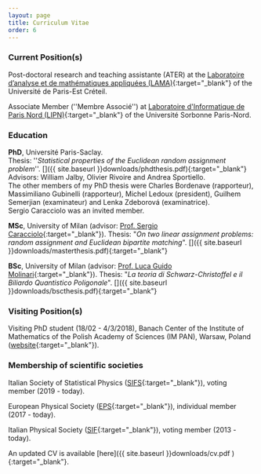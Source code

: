 ```yaml
---
layout: page
title: Curriculum Vitae
order: 6
---
```

<!--- TOC
{:toc}-->

<!-- To uncomment and sanitize after September, hopefully -->


### Current Position(s)


Post-doctoral research and teaching assistante (ATER) at the [Laboratoire d’analyse et de mathématiques appliquées (LAMA)](https://lama.u-pem.fr/){:target="\_blank"} of the Université de Paris-Est Créteil.

Associate Member (''Membre Associé'') at [Laboratoire d'Informatique de Paris Nord (LIPN)](https://lipn.univ-paris13.fr/){:target="\_blank"} of the Université Sorbonne Paris-Nord.

<!--
### Education

PhD, Université Paris-Saclay.<br/> Thesis: ''_Statistical properties of the Euclidean random assignment problem_''

PhD candidate at **Université Paris-Saclay**.<br/> Thesis: ''_Statistical properties of the Euclidean random assignment problem_'', under [Andrea Sportiello](https://lipn.univ-paris13.fr/~sportiello/index_eng.html){:target="\_blank"} (CNRS and LIPN Université Paris-Nord), Olivier Rivoire (CNRS and CIRB Collège de France) and Prof. William Jalby (UVSQ-Université Paris-Saclay).

<!--Jury composition: qui la lista dei membri del Jury de These-->



### Education

**PhD**, Université Paris-Saclay. <br/> Thesis: ''_Statistical properties of the Euclidean random assignment problem_''. [<i class="fa fa-file-pdf-o" aria-hidden="true"></i>]({{  site.baseurl }}downloads/phdthesis.pdf){:target="\_blank"} <br/> Advisors: William Jalby, Olivier Rivoire and Andrea Sportiello. <br/> The other members of my PhD thesis were Charles Bordenave (rapporteur), Massimiliano Gubinelli (rapporteur), Michel Ledoux (president), Guilhem Semerjian (examinateur) and Lenka Zdeborová (examinatrice). <br/> Sergio Caracciolo was an invited member.


**MSc**, University of Milan (advisor: [Prof. Sergio Caracciolo](http://pcteserver.mi.infn.it/~caraccio/){:target="\_blank"}).
Thesis: "_On two linear assignment problems: random assignment and Euclidean bipartite matching_". [<i class="fa fa-file-pdf-o" aria-hidden="true"></i>]({{  site.baseurl }}downloads/masterthesis.pdf){:target="\_blank"}

**BSc**, University of Milan (advisor: [Prof. Luca Guido Molinari](http://wwwteor.mi.infn.it/~molinari/){:target="\_blank"}).
Thesis: "_La teoria di Schwarz-Christoffel e il Biliardo Quantistico Poligonale_". [<i class="fa fa-file-pdf-o" aria-hidden="true"></i>]({{  site.baseurl }}downloads/bscthesis.pdf){:target="_blank"}

### Visiting Position(s)

Visiting PhD student (18/02 - 4/3/2018), Banach Center of the Institute of Mathematics of the Polish Academy of Sciences (IM PAN), Warsaw, Poland
 ([website](https://www.impan.pl/en/activities/banach-center){:target="\_blank"}).

<!--
### Education

-- _Master of Science_ ("Laurea Magistrale") in Theoretical Physics, **Università degli Studi di Milano**, Milan, Italy. Thesis supervisor: [Prof. Sergio Caracciolo](http://pcteserver.mi.infn.it/~caraccio/){:target="\_blank"}. Grade: 110/110 "summa cum laude". Thesis: "On two linear assignment problems: random assignment and Euclidean bipartite matching" ([pdf]({{  site.baseurl }}downloads/masterthesis.pdf){:target="\_blank"}).

<!--
: Title: "_On two linear assignment problems: random assignment and Euclidean bipartite matching_" [pdf]({{  site.baseurl }}downloads/masterthesis.pdf){:target="_blank"}
: Date of Thesis defense: _Tuesday 12 April 2016_
: Supervisor: _[Prof. Sergio Caracciolo](http://pcteserver.mi.infn.it/~caraccio/){:target="_blank"}_
: Assistant Supervisor: _[Gabriele Sicuro, PhD](https://gabrielesicuro.wordpress.com/){:target="_blank"}_  
-->
<!--
-- _Bachelor of Science_ ("Laurea Triennale") in Physics, 110/110, **Università degli Studi di Milano**, Milan, Italy.
Thesis supervisor: [Prof. Luca Guido Molinari](http://wwwteor.mi.infn.it/~molinari/){:target="\_blank"}. Grade: 110/110.
-->
<!--
: Title: "_La teoria di Schwarz-Christoffel e il Biliardo Quantistico Poligonale_" [pdf]({{  site.baseurl }}downloads/bscthesis.pdf){:target="_blank"}
: Date of Thesis defense: _Tuesday 23 October 2012_
: Supervisor: _[Prof. Luca Guido Molinari](http://wwwteor.mi.infn.it/~molinari/){:target="_blank"}_
-->
<!--

-- High School Diploma, 81/100
: _Liceo Scientifico Statale 'Paolo Frisi'_, Monza, 20900 MI, Italy
: Date of oral examination: _Monday 13 July 2009_
-->

### Membership of scientific societies

 Italian Society of Statistical Physics ([SIFS](https://www.fisicastatistica.org){:target="\_blank"}), voting member (2019 - today).

 European Physical Society ([EPS](https://www.eps.org/){:target="\_blank"}), individual member (2017 - today).

 Italian Physical Society ([SIF](https://www.sif.it){:target="\_blank"}), voting member (2013 - today).


An updated CV is available [here]({{  site.baseurl }}downloads/cv.pdf ){:target="\_blank"}.
